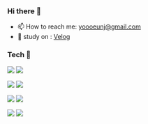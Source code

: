### Hi there :frog:

<!--
**haremeat/haremeat** is a ✨ _special_ ✨ repository because its `README.md` (this file) appears on your GitHub profile.

Here are some ideas to get you started:

- 🔭 I’m currently working on ...
- 🌱 I’m currently learning ...
- 👯 I’m looking to collaborate on ...
- 🤔 I’m looking for help with ...
- 💬 Ask me about ...
- 📫 How to reach me: ...
- 😄 Pronouns: ...
- ⚡ Fun fact: ...
-->
- 📫 How to reach me: yoooeunj@gmail.com
- 🌱 study on : [Velog](https://velog.io/@haremeat)

### Tech :telescope:
![](https://img.shields.io/badge/php-777BB4?style=flat-square&logo=PHP&logoColor=white)
![](https://img.shields.io/badge/MySql-4479A1?style=flat-square&logo=MySql&logoColor=white)


![](https://img.shields.io/badge/Python-3766AB?style=flat-square&logo=Python&logoColor=white)
![](https://img.shields.io/badge/Django-092E20?style=flat-square&logo=Django&logoColor=white)


![](https://img.shields.io/badge/C%23-239120?style=flat-square&logo=CSharp#&logoColor=white)
![](https://img.shields.io/badge/Unity-000000?style=flat-square&logo=Unity&logoColor=white)


![](https://img.shields.io/badge/JavaScript-F7DF1E?style=flat-square&logo=JavaScript&logoColor=white)
![](https://img.shields.io/badge/css-1572B6?style=flat-square&logo=CSS3&logoColor=white)
